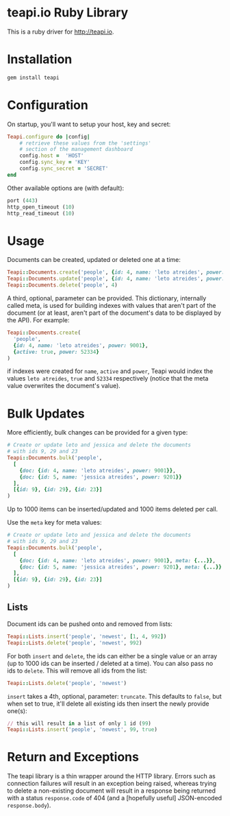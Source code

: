 # teapi.io Ruby Library
This is a ruby driver for <http://teapi.io>.

# Installation

```ruby
gem install teapi
```

# Configuration
On startup, you'll want to setup your host, key and secret:

```ruby
Teapi.configure do |config|
	# retrieve these values from the 'settings'
	# section of the management dashboard
	config.host =  'HOST'
	config.sync_key = 'KEY'
	config.sync_secret = 'SECRET'
end
```

Other available options are (with default):

```ruby
port (443)
http_open_timeout (10)
http_read_timeout (10)
```

# Usage
Documents can be created, updated or deleted one at a time:

```ruby
Teapi::Documents.create('people', {id: 4, name: 'leto atreides', power: 9001})
Teapi::Documents.update('people', {id: 4, name: 'leto atreides', power: 9002})
Teapi::Documents.delete('people', 4)
```

A third, optional, parameter can be provided. This dictionary, internally called meta, is used for building indexes with values that aren't part of the document (or at least, aren't part of the document's data to be displayed by the API). For example:

```ruby
Teapi::Documents.create(
  'people',
  {id: 4, name: 'leto atreides', power: 9001},
  {active: true, power: 52334}
)
```

if indexes were created for `name`, `active` and `power`, Teapi would index the values `leto atreides`, `true` and `52334` respectively (notice that the meta value overwrites the document's value).

# Bulk Updates
More efficiently, bulk changes can be provided for a given type:

```ruby
# Create or update leto and jessica and delete the documents
# with ids 9, 29 and 23
Teapi::Documents.bulk('people',
  [
    {doc: {id: 4, name: 'leto atreides', power: 9001}},
    {doc: {id: 5, name: 'jessica atreides', power: 9201}}
  ],
  [{id: 9}, {id: 29}, {id: 23}]
)
```

Up to 1000 items can be inserted/updated and 1000 items deleted per call.

Use the `meta` key for meta values:

```ruby
# Create or update leto and jessica and delete the documents
# with ids 9, 29 and 23
Teapi::Documents.bulk('people',
  [
    {doc: {id: 4, name: 'leto atreides', power: 9001}, meta: {...}},
    {doc: {id: 5, name: 'jessica atreides', power: 9201}, meta: {...}}
  ],
  [{id: 9}, {id: 29}, {id: 23}]
)
```

## Lists
Document ids can be pushed onto and removed from lists:

```ruby
Teapi::Lists.insert('people', 'newest', [1, 4, 992])
Teapi::Lists.delete('people', 'newest', 992)
```

For both `insert` and `delete`, the ids can either be a single value or an array (up to 1000 ids can be inserted / deleted at a time). You can also pass no ids to `delete`. This will remove all ids from the list:

```ruby
Teapi::Lists.delete('people', 'newest')
```

`insert` takes a 4th, optional, parameter: `truncate`. This defaults to `false`, but when set to true, it'll delete all existing ids then insert the newly provide one(s):

```ruby
// this will result in a list of only 1 id (99)
Teapi::Lists.insert('people', 'newest', 99, true)
```

# Return and Exceptions
The teapi library is a thin wrapper around the HTTP library. Errors such as connection failures will result in an exception being raised, whereas trying to delete a non-existing document will result in a response being returned with a status `response.code` of 404 (and a [hopefully useful] JSON-encoded `response.body`).
